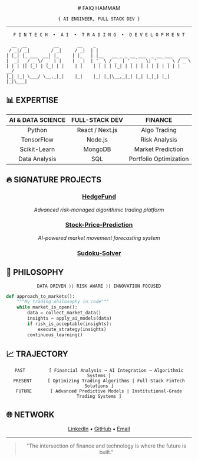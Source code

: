 <div align="center">
#  FAIQ HAMMAM 
</div>
<div align="center">

`{ AI ENGINEER, FULL STACK DEV }`

</div>

---

<div align="center">

```
F I N T E C H  •  A I  •  T R A D I N G  •  D E V E L O P M E N T
```

</div>

```
  __  __          __       __    _                                    
 / _|/ _|        / _|     / _|  | |                                   
| |_| |_ ___  __| |_     | |_   | |__   __ _ _ __ ___  _ __ ___   ___ 
|  _|  _/ _ \/ _` | |    |  _|  | '_ \ / _` | '_ ` _ \| '_ ` _ \ / _ \
| | | || (_) | (_| | |    | |    | | | | (_| | | | | | | | | | | |  __/
|_| |_| \___/ \__,_|_|    |_|    |_| |_|\__,_|_| |_| |_|_| |_| |_|\___|
```

## 📊 EXPERTISE

<div align="center">

| AI & DATA SCIENCE | FULL-STACK DEV | FINANCE |
|:----------------:|:--------------:|:-------:|
| Python           | React / Next.js| Algo Trading    |
| TensorFlow       | Node.js        | Risk Analysis   |
| Scikit-Learn     | MongoDB        | Market Prediction |
| Data Analysis    | SQL            | Portfolio Optimization |

</div>

## 🔥 SIGNATURE PROJECTS

<div align="center">

### [HedgeFund](https://github.com/cyclocerine/HedgeFund)

*Advanced risk-managed algorithmic trading platform*

### [Stock-Price-Prediction](https://github.com/cyclocerine/Stock-Price-Prediction)

*AI-powered market movement forecasting system*

### [Sudoku-Solver](https://github.com/cyclocerine/Sudoku-Solver)
</div>

## 🧠 PHILOSOPHY

<div align="center">

```
DATA DRIVEN ⟩⟩ RISK AWARE ⟩⟩ INNOVATION FOCUSED
```

</div>

```python
def approach_to_markets():
    """My trading philosophy in code"""
    while market_is_open():
        data = collect_market_data()
        insights = apply_ai_models(data)
        if risk_is_acceptable(insights):
            execute_strategy(insights)
        continuous_learning()
```

## 📈 TRAJECTORY

<div align="center">

```
PAST         [ Financial Analysis → AI Integration → Algorithmic Systems ]
PRESENT      [ Optimizing Trading Algorithms | Full-Stack FinTech Solutions ]
FUTURE       [ Advanced Predictive Models | Institutional-Grade Trading Systems ]
```

</div>

## 🌐 NETWORK

<div align="center">

[LinkedIn](https://www.linkedin.com/in/faiq-hammam-mutaqin-9a3733217/) • 
[GitHub](https://github.com/cyclocerine) • 
[Email](mailto:hammamfaiq@protonmail.com.com)

</div>

---

<div align="center">

> "The intersection of finance and technology is where the future is built."

</div>
